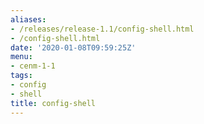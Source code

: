 ```yaml
---
aliases:
- /releases/release-1.1/config-shell.html
- /config-shell.html
date: '2020-01-08T09:59:25Z'
menu:
- cenm-1-1
tags:
- config
- shell
title: config-shell
---
```


